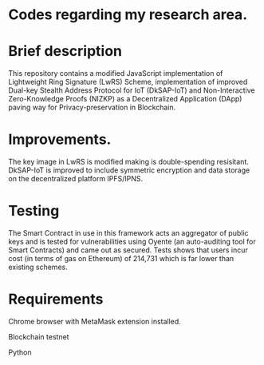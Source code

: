 # Codes regarding my research area.

# Brief description
This repository contains a modified JavaScript implementation of Lightweight Ring Signature (LwRS) Scheme, implementation of improved Dual-key Stealth Address Protocol for IoT (DkSAP-IoT) and Non-Interactive Zero-Knowledge Proofs (NIZKP) as a Decentralized Application (DApp) paving way for Privacy-preservation in Blockchain.

# Improvements.
The key image in LwRS is modified making is double-spending resisitant. DkSAP-IoT is improved to include symmetric encryption and data storage on the decentralized platform IPFS/IPNS.

# Testing
The Smart Contract in use in this framework acts an aggregator of public keys and is tested for vulnerabilities using Oyente (an auto-auditing tool for Smart Contracts) and came out as secured. Tests shows that users incur cost (in terms of gas on Ethereum) of 214,731 which is far lower than existing schemes.

# Requirements
Chrome browser with MetaMask extension installed.

Blockchain testnet

Python
